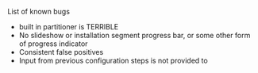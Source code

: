 List of known bugs
- built in partitioner is TERRIBLE
- No slideshow or installation segment progress bar, or some other form of progress indicator
- Consistent false positives
- Input from previous configuration steps is not provided to 